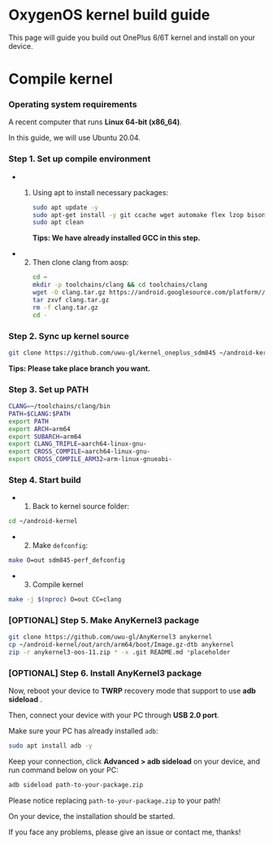 # OxygenOS kernel build guide

This page will guide you build out OnePlus 6/6T kernel and install on your device.

# Compile kernel

### Operating system requirements

A recent computer that runs **Linux 64-bit (x86_64)**.

In this guide, we will use Ubuntu 20.04.

### Step 1. Set up compile environment

* 1. Using apt to install necessary packages:
        ```bash
        sudo apt update -y
        sudo apt-get install -y git ccache wget automake flex lzop bison gperf build-essential zip curl zlib1g-dev libxml2-utils bzip2 libbz2-dev libbz2-1.0 libghc-bzlib-dev squashfs-tools pngcrush schedtool dpkg-dev liblz4-tool make optipng maven libssl-dev pwgen libswitch-perl policycoreutils minicom libxml-sax-base-perl libxml-simple-perl bc libc6-dev-i386 lib32ncurses5-dev libx11-dev lib32z-dev libgl1-mesa-dev xsltproc unzip device-tree-compiler python2 python3 gcc-9-aarch64-linux-gnu gcc-9-arm-linux-gnueabi gcc-aarch64-linux-gnu gcc-arm-linux-gnueabi
        sudo apt clean
        ```

        **Tips: We have already installed GCC in this step.**



* 2. Then clone clang from aosp:
        ```bash
        cd ~
        mkdir -p toolchains/clang && cd toolchains/clang
        wget -O clang.tar.gz https://android.googlesource.com/platform//prebuilts/clang/host/linux-x86/+archive/refs/tags/android-14.0.0_r0.78/clang-r416183b.tar.gz 
        tar zxvf clang.tar.gz
        rm -f clang.tar.gz
        cd -
        ```

### Step 2. Sync up kernel source

```bash
git clone https://github.com/uwu-gl/kernel_oneplus_sdm845 ~/android-kernel --recursive --depth=1 -b oos/wip-upstream
```
**Tips: Please take place branch you want.**

### Step 3. Set up PATH
```bash
CLANG=~/toolchains/clang/bin
PATH=$CLANG:$PATH
export PATH
export ARCH=arm64
export SUBARCH=arm64
export CLANG_TRIPLE=aarch64-linux-gnu-
export CROSS_COMPILE=aarch64-linux-gnu-
export CROSS_COMPILE_ARM32=arm-linux-gnueabi-
```

### Step 4. Start build
* 1. Back to kernel source folder:
```bash
cd ~/android-kernel
```
* 2. Make `defconfig`:
```bash
make O=out sdm845-perf_defconfig
```
* 3. Compile kernel
```bash
make -j $(nproc) O=out CC=clang
```

### [OPTIONAL] Step 5. Make AnyKernel3 package
```bash
git clone https://github.com/uwu-gl/AnyKernel3 anykernel
cp ~/android-kernel/out/arch/arm64/boot/Image.gz-dtb anykernel
zip -r anykernel3-oos-11.zip * -x .git README.md *placeholder
 ```

### [OPTIONAL] Step 6. Install AnyKernel3 package

Now, reboot your device to **TWRP** recovery mode that support to use **adb sideload** .

Then, connect your device with your PC through **USB 2.0 port**.

Make sure your PC has already installed `adb`:
```bash
sudo apt install adb -y
```

Keep your connection, click **Advanced > adb sideload** on your device, and run command below on your PC:
```bash
adb sideload path-to-your-package.zip
```
Please notice replacing `path-to-your-package.zip` to your path!

On your device, the installation should be started.

If you face any problems, please give an issue or contact me, thanks!
